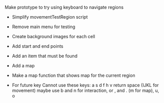 Make prototype to try using keyboard to navigate regions
- Simplify movementTestRegion script
- Remove main menu for testing
- Create background images for each cell
- Add start and end points
- Add an item that must be found
- Add a map
- Make a map function that shows map for the current region

- For future key
    Cannot use these keys:
    a
    s
    d
    f
    h
    v
    return
    space
    (IJKL for movement)
    maybe use b and n for interaction, or , and . (m for map), u, o
